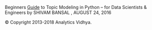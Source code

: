 Beginners [Guide](https://www.analyticsvidhya.com/blog/2016/08/beginners-guide-to-topic-modeling-in-python/) to Topic Modeling in Python – 
for Data Scientists & Engineers by SHIVAM BANSAL , AUGUST 24, 2016

© Copyright 2013-2018 Analytics Vidhya.

